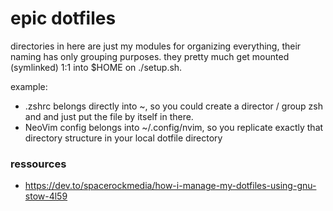 # epic dotfiles 

directories in here are just my modules for organizing everything, their naming has only grouping purposes.
they pretty much get mounted (symlinked) 1:1 into $HOME on ./setup.sh.

example:
 - .zshrc belongs directly into ~, so you could create a director / group zsh and and just put the file by itself in there.
 - NeoVim config belongs into ~/.config/nvim, so you replicate exactly that directory structure in your local dotfile directory

### ressources
 - https://dev.to/spacerockmedia/how-i-manage-my-dotfiles-using-gnu-stow-4l59

